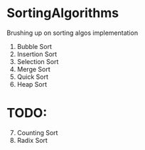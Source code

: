 # SortingAlgorithms
Brushing up on sorting algos implementation

1. Bubble Sort
2. Insertion Sort
3. Selection Sort
4. Merge Sort
5. Quick Sort
6. Heap Sort

# TODO:
7. Counting Sort
8. Radix Sort
